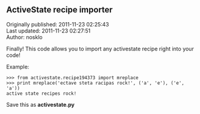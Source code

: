 ## ActiveState recipe importer  
Originally published: 2011-11-23 02:25:43  
Last updated: 2011-11-23 02:27:51  
Author: nosklo   
  
Finally! This code allows you to import any activestate recipe right into your code!

Example:

    >>> from activestate.recipe194373 import mreplace
    >>> print mreplace('ectave steta racipas rock!', ('a', 'e'), ('e', 'a'))
    active state recipes rock!

Save this as **activestate.py**
